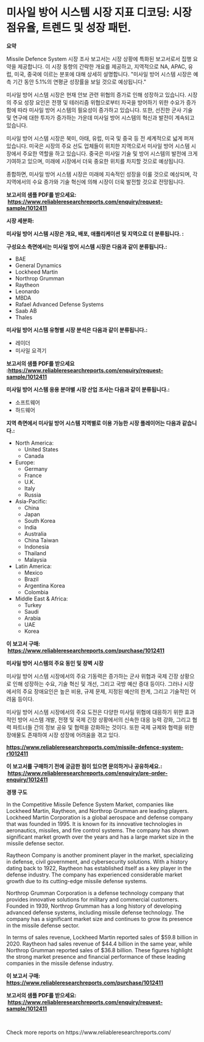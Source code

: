<p><h1>미사일 방어 시스템 시장 지표 디코딩: 시장 점유율, 트렌드 및 성장 패턴.</h1></p><p><strong>요약</strong></p>
<p><p>Missile Defence System 시장 조사 보고서는 시장 상황에 특화된 보고서로서 집행 요약을 제공합니다. 이 시장 동향의 간략한 개요를 제공하고, 지역적으로 NA, APAC, 유럽, 미국, 중국에 이르는 분포에 대해 상세히 설명합니다. "미사일 방어 시스템 시장은 예측 기간 동안 5.1%의 연평균 성장률을 보일 것으로 예상됩니다."</p><p>미사일 방어 시스템 시장은 현재 안보 관련 위협의 증가로 인해 성장하고 있습니다. 시장의 주요 성장 요인은 전쟁 및 테러리즘 위협으로부터 자국을 방어하기 위한 수요가 증가함에 따라 미사일 방어 시스템의 필요성이 증가하고 있습니다. 또한, 선진한 군사 기술 및 연구에 대한 투자가 증가하는 가운데 미사일 방어 시스템의 혁신과 발전이 계속되고 있습니다.</p><p>미사일 방어 시스템 시장은 북미, 아태, 유럽, 미국 및 중국 등 전 세계적으로 넓게 퍼져 있습니다. 미국은 시장의 주요 선도 업체들이 위치한 지역으로서 미사일 방어 시스템 시장에서 주요한 역할을 하고 있습니다. 중국은 미사일 기술 및 방어 시스템의 발전에 크게 기여하고 있으며, 미래에 시장에서 더욱 중요한 위치를 차지할 것으로 예상됩니다.</p><p>종합하면, 미사일 방어 시스템 시장은 미래에 지속적인 성장을 이룰 것으로 예상되며, 각 지역에서의 수요 증가와 기술 혁신에 의해 시장이 더욱 발전할 것으로 전망됩니다.</p></p>
<p><strong>보고서의 샘플 PDF를 받으세요: &nbsp;<a href="https://www.reliableresearchreports.com/enquiry/request-sample/1012411">https://www.reliableresearchreports.com/enquiry/request-sample/1012411</a></strong></p>
<p><strong>시장 세분화:</strong></p>
<p><strong> 미사일 방어 시스템 시장은 개요, 배포, 애플리케이션 및 지역으로 더 분류됩니다. :</strong></p>
<p><strong>구성요소 측면에서는 미사일 방어 시스템 시장은 다음과 같이 분류됩니다.:</strong></p>
<p><ul><li>BAE</li><li>General Dynamics</li><li>Lockheed Martin</li><li>Northrop Grumman</li><li>Raytheon</li><li>Leonardo</li><li>MBDA</li><li>Rafael Advanced Defense Systems</li><li>Saab AB</li><li>Thales</li></ul></p>
<p><strong> 미사일 방어 시스템 유형별 시장 분석은 다음과 같이 분류됩니다.:</strong></p>
<p><ul><li>레이더</li><li>미사일 요격기</li></ul></p>
<p><strong>보고서의 샘플 PDF를 받으세요 :<a href="https://www.reliableresearchreports.com/enquiry/request-sample/1012411">https://www.reliableresearchreports.com/enquiry/request-sample/1012411</a></strong></p>
<p><strong> 미사일 방어 시스템 응용 분야별 시장 산업 조사는 다음과 같이 분류됩니다.:</strong></p>
<p><ul><li>소프트웨어</li><li>하드웨어</li></ul></p>
<p><strong>지역 측면에서 미사일 방어 시스템 지역별로 이용 가능한 시장 플레이어는 다음과 같습니다.:</strong></p>
<p><ul>
    <li>
        North America:
        <ul>
            <li>United States</li>
            <li>Canada</li>
        </ul>
    </li>
    <li>
        Europe:
        <ul>
            <li>Germany</li>
            <li>France</li>
            <li>U.K.</li>
            <li>Italy</li>
            <li>Russia</li>
        </ul>
    </li>
    <li>
        Asia-Pacific:
        <ul>
            <li>China</li>
            <li>Japan</li>
            <li>South Korea</li>
            <li>India</li>
            <li>Australia</li>
            <li>China Taiwan</li>
            <li>Indonesia</li>
            <li>Thailand</li>
            <li>Malaysia</li>
        </ul>
    </li>
    <li>
        Latin America:
        <ul>
            <li>Mexico</li>
            <li>Brazil</li>
            <li>Argentina Korea</li>
            <li>Colombia</li>
        </ul>
    </li>
    <li>
        Middle East & Africa:
        <ul>
            <li>Turkey</li>
            <li>Saudi</li>
            <li>Arabia</li>
            <li>UAE</li>
            <li>Korea</li>
        </ul>
    </li>
    </ul></p>
<p><strong>이 보고서 구매: &nbsp;<a href="https://www.reliableresearchreports.com/purchase/1012411">https://www.reliableresearchreports.com/purchase/1012411</a></strong></p>
<p><strong>미사일 방어 시스템의 주요 동인 및 장벽 시장</strong></p>
<p><p>미사일 방어 시스템 시장에서의 주요 기동력은 증가하는 군사 위협과 국제 긴장 상황으로 인해 성장하는 수요, 기술 혁신 및 개선, 그리고 국방 예산 증대 등이다. 그러나 시장에서의 주요 장애요인은 높은 비용, 규제 문제, 지정된 예산의 한계, 그리고 기술적인 어려움 등이다.</p><p>미사일 방어 시스템 시장에서의 주요 도전은 다양한 미사일 위협에 대응하기 위한 효과적인 방어 시스템 개발, 전쟁 및 국제 긴장 상황에서의 신속한 대응 능력 강화, 그리고 협력 파트너들 간의 정보 공유 및 협력을 강화하는 것이다. 또한 국제 규제와 협력을 위한 장애물도 존재하여 시장 성장에 어려움을 겪고 있다.</p></p>
<p><strong><a href="https://www.reliableresearchreports.com/missile-defence-system-r1012411">https://www.reliableresearchreports.com/missile-defence-system-r1012411</a></strong></p>
<p><strong>이 보고서를 구매하기 전에 궁금한 점이 있으면 문의하거나 공유하세요.: &nbsp;<a href="https://www.reliableresearchreports.com/enquiry/pre-order-enquiry/1012411">https://www.reliableresearchreports.com/enquiry/pre-order-enquiry/1012411</a></strong></p>
<p><strong>경쟁 구도</strong></p>
<p><p>In the Competitive Missile Defence System Market, companies like Lockheed Martin, Raytheon, and Northrop Grumman are leading players. Lockheed Martin Corporation is a global aerospace and defense company that was founded in 1995. It is known for its innovative technologies in aeronautics, missiles, and fire control systems. The company has shown significant market growth over the years and has a large market size in the missile defense sector.</p><p>Raytheon Company is another prominent player in the market, specializing in defense, civil government, and cybersecurity solutions. With a history dating back to 1922, Raytheon has established itself as a key player in the defense industry. The company has experienced considerable market growth due to its cutting-edge missile defense systems.</p><p>Northrop Grumman Corporation is a defense technology company that provides innovative solutions for military and commercial customers. Founded in 1939, Northrop Grumman has a long history of developing advanced defense systems, including missile defense technology. The company has a significant market size and continues to grow its presence in the missile defense sector.</p><p>In terms of sales revenue, Lockheed Martin reported sales of $59.8 billion in 2020. Raytheon had sales revenue of $44.4 billion in the same year, while Northrop Grumman reported sales of $36.8 billion. These figures highlight the strong market presence and financial performance of these leading companies in the missile defense industry.</p></p>
<p><strong>이 보고서 구매: &nbsp; <a href="https://www.reliableresearchreports.com/purchase/1012411">https://www.reliableresearchreports.com/purchase/1012411</a></strong></p>
<p><strong>보고서의 샘플 PDF를 받으세요: &nbsp;<a href="https://www.reliableresearchreports.com/enquiry/request-sample/1012411">https://www.reliableresearchreports.com/enquiry/request-sample/1012411</a></strong><strong></strong></p>
<p>&nbsp;</p>
<p>Check more reports on https://www.reliableresearchreports.com/</p>